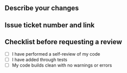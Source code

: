 ## Describe your changes

## Issue ticket number and link

## Checklist before requesting a review
- [ ] I have performed a self-review of my code
- [ ] I have added through tests
- [ ] My code builds clean with no warnings or errors
